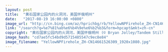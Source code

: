 ```yaml
---
layout: post
title:  "黄石国家公园内的火洞河，美国怀俄明州"
date:   "2017-08-19 16:00:00 +0800"
image_url: "http://cn.bing.com/az/hprichbg/rb/YellowNPFirehole_ZH-CN14661526309_1920x1080.jpg"
link: "/search?q=%e7%81%ab%e6%b4%9e%e6%b2%b3&form=hpcapt&mkt=zh-cn"
copyright: "黄石国家公园内的火洞河，美国怀俄明州 (© Bryan Jolley/Tandem Stills + Motion)"
image_hash: "cd7ae5fc54bd9d5715485547c9ec8e84"
image_filename: "YellowNPFirehole_ZH-CN14661526309_1920x1080.jpg"
---
```

